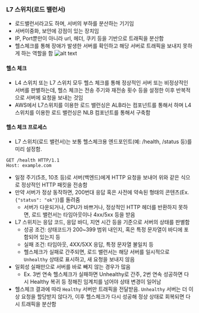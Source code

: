 ### L7 스위치(로드 밸런서)

- 로드밸런서라고도 하며, 서버의 부하를 분산하는 기기임
- 서버이중화, 보안에 강점이 있는 장치임
- IP, Port뿐만이 아니라 url, 헤더, 쿠키 등을 기반으로 트래픽을 분산함
- 헬스체크를 통해 장애가 발생한 서버를 확인하고 해당 서버로 트래픽을 보내지 못하게 하는 역할을 함
  ![alt text](<스크린샷 2025-02-11 오전 11.16.02.png>)

#### 헬스 체크

- L4 스위치 또는 L7 스위치 모두 헬스 체크를 통해 정상적인 서버 또는 비정상적인 서버를 판별하는데, 헬스 체크는 전송 주기와 재전송 횟수 등을 설정한 이후 반복적으로 서버에 요청을 보내는 것임
- AWS에서 L7스위치를 이용한 로드 밸런싱은 ALB라는 컴포넌트를 통해서 하며 L4스위치를 이용한 로드 밸런싱은 NLB 컴포넌트를 통해서 구축함

#### 헬스 체크 프로세스

- L7 스위치(로드 밸런서)는 보통 헬스체크용 엔드포인트(예: /health, /status 등)를 미리 설정함.

```
GET /health HTTP/1.1
Host: example.com
```

- 일정 주기(5초, 10초 등)로 서버(백엔드)에게 HTTP 요청을 보내어 위와 같은 식으로 정상적인 HTTP 패킷을 전송함
- 만약 서버가 정상 동작하면, 200번대 응답 혹은 사전에 약속된 형태의 콘텐츠(Ex. `{"status": "ok"}`)를 돌려줌
  - 서버가 다운되거나, CPU가 바쁘거나, 정상적인 HTTP 헤더를 반환하지 못하면, 로드 밸런서는 타임아웃이나 4xx/5xx 등을 받음
- L7 스위치는 응답 코드, 응답 바디, 지연 시간 등을 기준으로 서버의 상태를 판별함
  - 성공 조건: 상태코드가 200~399 범위 내인지, 혹은 특정 문자열이 바디에 포함되어 있는지 등
  - 실패 조건: 타임아웃, 4XX/5XX 응답, 특정 문자열 불일치 등
  - 헬스체크가 실패로 간주되면, 로드 밸런서는 해당 서버를 일시적으로 `Unhealthy` 상태로 표시하고, 새 요청을 보내지 않음
- 일회성 실패만으로 서버를 바로 빼지 않는 경우가 많음
  - Ex. 3번 연속 헬스체크가 실패하면 Unhealthy로 간주, 2번 연속 성공하면 다시 Healthy 복귀 등 정해진 임계치를 넘어야 상태 변경이 일어남
- 헬스체크 결과에 따라 `Healthy` 서버만 트래픽을 전달받음. `Unhealthy` 서버는 더 이상 요청을 할당받지 않다가, 이후 헬스체크가 다시 성공해 정상 상태로 회복되면 다시 트래픽을 분산함
